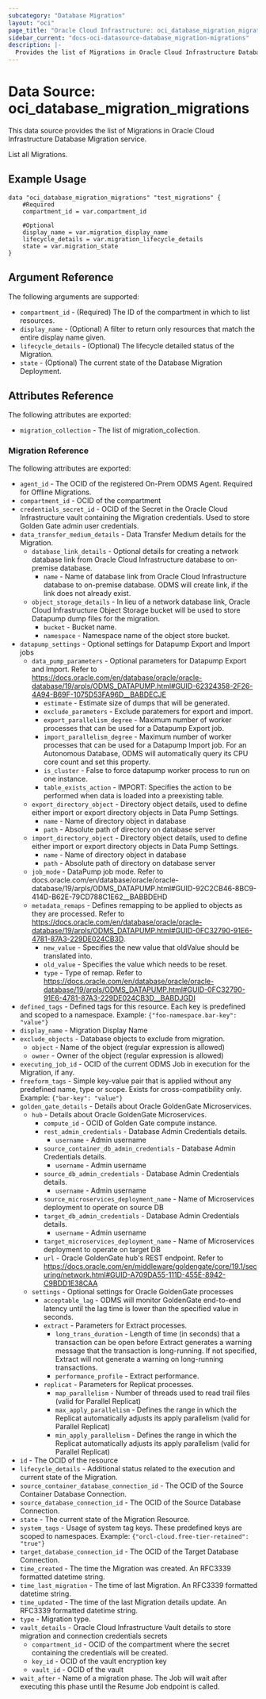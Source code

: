```yaml
---
subcategory: "Database Migration"
layout: "oci"
page_title: "Oracle Cloud Infrastructure: oci_database_migration_migrations"
sidebar_current: "docs-oci-datasource-database_migration-migrations"
description: |-
  Provides the list of Migrations in Oracle Cloud Infrastructure Database Migration service
---
```


# Data Source: oci_database_migration_migrations
This data source provides the list of Migrations in Oracle Cloud Infrastructure Database Migration service.

List all Migrations.


## Example Usage

```hcl
data "oci_database_migration_migrations" "test_migrations" {
	#Required
	compartment_id = var.compartment_id

	#Optional
	display_name = var.migration_display_name
	lifecycle_details = var.migration_lifecycle_details
	state = var.migration_state
}
```

## Argument Reference

The following arguments are supported:

* `compartment_id` - (Required) The ID of the compartment in which to list resources. 
* `display_name` - (Optional) A filter to return only resources that match the entire display name given. 
* `lifecycle_details` - (Optional) The lifecycle detailed status of the Migration. 
* `state` - (Optional) The current state of the Database Migration Deployment. 


## Attributes Reference

The following attributes are exported:

* `migration_collection` - The list of migration_collection.

### Migration Reference

The following attributes are exported:

* `agent_id` - The OCID of the registered On-Prem ODMS Agent. Required for Offline Migrations. 
* `compartment_id` - OCID of the compartment 
* `credentials_secret_id` - OCID of the Secret in the Oracle Cloud Infrastructure vault containing the Migration credentials. Used to store Golden Gate admin user credentials. 
* `data_transfer_medium_details` - Data Transfer Medium details for the Migration. 
	* `database_link_details` - Optional details for creating a network database link from Oracle Cloud Infrastructure database to on-premise database. 
		* `name` - Name of database link from Oracle Cloud Infrastructure database to on-premise database. ODMS will create link, if the link does not already exist. 
	* `object_storage_details` - In lieu of a network database link, Oracle Cloud Infrastructure Object Storage bucket will be used to store Datapump dump files for the migration. 
		* `bucket` - Bucket name. 
		* `namespace` - Namespace name of the object store bucket. 
* `datapump_settings` - Optional settings for Datapump Export and Import jobs 
	* `data_pump_parameters` - Optional parameters for Datapump Export and Import. Refer to https://docs.oracle.com/en/database/oracle/oracle-database/19/arpls/ODMS_DATAPUMP.html#GUID-62324358-2F26-4A94-B69F-1075D53FA96D__BABDECJE 
		* `estimate` - Estimate size of dumps that will be generated. 
		* `exclude_parameters` - Exclude paratemers for export and import. 
		* `export_parallelism_degree` - Maximum number of worker processes that can be used for a Datapump Export job. 
		* `import_parallelism_degree` - Maximum number of worker processes that can be used for a Datapump Import job. For an Autonomous Database, ODMS will automatically query its CPU core count and set this property. 
		* `is_cluster` - False to force datapump worker process to run on one instance. 
		* `table_exists_action` - IMPORT: Specifies the action to be performed when data is loaded into a preexisting table. 
	* `export_directory_object` - Directory object details, used to define either import or export directory objects in Data Pump Settings. 
		* `name` - Name of directory object in database 
		* `path` - Absolute path of directory on database server 
	* `import_directory_object` - Directory object details, used to define either import or export directory objects in Data Pump Settings. 
		* `name` - Name of directory object in database 
		* `path` - Absolute path of directory on database server 
	* `job_mode` - DataPump job mode. Refer to docs.oracle.com/en/database/oracle/oracle-database/19/arpls/ODMS_DATAPUMP.html#GUID-92C2CB46-8BC9-414D-B62E-79CD788C1E62__BABBDEHD 
	* `metadata_remaps` - Defines remapping to be applied to objects as they are processed. Refer to https://docs.oracle.com/en/database/oracle/oracle-database/19/arpls/ODMS_DATAPUMP.html#GUID-0FC32790-91E6-4781-87A3-229DE024CB3D. 
		* `new_value` - Specifies the new value that oldValue should be translated into. 
		* `old_value` - Specifies the value which needs to be reset. 
		* `type` - Type of remap. Refer to https://docs.oracle.com/en/database/oracle/oracle-database/19/arpls/ODMS_DATAPUMP.html#GUID-0FC32790-91E6-4781-87A3-229DE024CB3D__BABDJGDI 
* `defined_tags` - Defined tags for this resource. Each key is predefined and scoped to a namespace. Example: `{"foo-namespace.bar-key": "value"}` 
* `display_name` - Migration Display Name 
* `exclude_objects` - Database objects to exclude from migration. 
	* `object` - Name of the object (regular expression is allowed) 
	* `owner` - Owner of the object (regular expression is allowed) 
* `executing_job_id` - OCID of the current ODMS Job in execution for the Migration, if any. 
* `freeform_tags` - Simple key-value pair that is applied without any predefined name, type or scope. Exists for cross-compatibility only. Example: `{"bar-key": "value"}` 
* `golden_gate_details` - Details about Oracle GoldenGate Microservices. 
	* `hub` - Details about Oracle GoldenGate Microservices. 
		* `compute_id` - OCID of Golden Gate compute instance. 
		* `rest_admin_credentials` - Database Admin Credentials details. 
			* `username` - Admin username 
		* `source_container_db_admin_credentials` - Database Admin Credentials details. 
			* `username` - Admin username 
		* `source_db_admin_credentials` - Database Admin Credentials details. 
			* `username` - Admin username 
		* `source_microservices_deployment_name` - Name of Microservices deployment to operate on source DB 
		* `target_db_admin_credentials` - Database Admin Credentials details. 
			* `username` - Admin username 
		* `target_microservices_deployment_name` - Name of Microservices deployment to operate on target DB 
		* `url` - Oracle GoldenGate hub's REST endpoint. Refer to https://docs.oracle.com/en/middleware/goldengate/core/19.1/securing/network.html#GUID-A709DA55-111D-455E-8942-C9BDD1E38CAA 
	* `settings` - Optional settings for Oracle GoldenGate processes 
		* `acceptable_lag` - ODMS will monitor GoldenGate end-to-end latency until the lag time is lower than the specified value in seconds. 
		* `extract` - Parameters for Extract processes. 
			* `long_trans_duration` - Length of time (in seconds) that a transaction can be open before Extract generates a warning message that the transaction is long-running. If not specified, Extract will not generate a warning on long-running transactions. 
			* `performance_profile` - Extract performance. 
		* `replicat` - Parameters for Replicat processes. 
			* `map_parallelism` - Number of threads used to read trail files (valid for Parallel Replicat) 
			* `max_apply_parallelism` - Defines the range in which the Replicat automatically adjusts its apply parallelism (valid for Parallel Replicat) 
			* `min_apply_parallelism` - Defines the range in which the Replicat automatically adjusts its apply parallelism (valid for Parallel Replicat) 
* `id` - The OCID of the resource 
* `lifecycle_details` - Additional status related to the execution and current state of the Migration. 
* `source_container_database_connection_id` - The OCID of the Source Container Database Connection. 
* `source_database_connection_id` - The OCID of the Source Database Connection. 
* `state` - The current state of the Migration Resource. 
* `system_tags` - Usage of system tag keys. These predefined keys are scoped to namespaces. Example: `{"orcl-cloud.free-tier-retained": "true"}` 
* `target_database_connection_id` - The OCID of the Target Database Connection. 
* `time_created` - The time the Migration was created. An RFC3339 formatted datetime string. 
* `time_last_migration` - The time of last Migration. An RFC3339 formatted datetime string. 
* `time_updated` - The time of the last Migration details update. An RFC3339 formatted datetime string. 
* `type` - Migration type. 
* `vault_details` - Oracle Cloud Infrastructure Vault details to store migration and connection credentials secrets 
	* `compartment_id` - OCID of the compartment where the secret containing the credentials will be created. 
	* `key_id` - OCID of the vault encryption key 
	* `vault_id` - OCID of the vault 
* `wait_after` - Name of a migration phase. The Job will wait after executing this phase until the Resume Job endpoint is called. 

